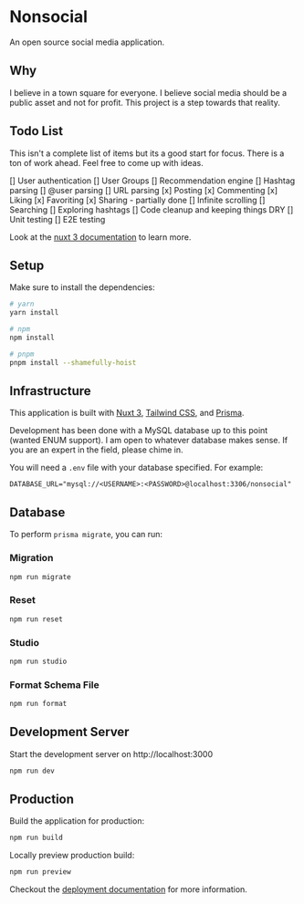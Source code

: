 # Nonsocial

An open source social media application.

## Why

I believe in a town square for everyone. I believe social media should be a public asset and not for profit. This project is a step towards that reality.

## Todo List

This isn't a complete list of items but its a good start for focus. There is a ton of work ahead. Feel free to come up with ideas.

[] User authentication
[] User Groups
[] Recommendation engine
[] Hashtag parsing
[] @user parsing
[] URL parsing
[x] Posting
[x] Commenting
[x] Liking
[x] Favoriting
[x] Sharing - partially done
[] Infinite scrolling
[] Searching
[] Exploring hashtags
[] Code cleanup and keeping things DRY
[] Unit testing
[] E2E testing

Look at the [nuxt 3 documentation](https://v3.nuxtjs.org) to learn more.

## Setup

Make sure to install the dependencies:

```bash
# yarn
yarn install

# npm
npm install

# pnpm
pnpm install --shamefully-hoist
```

## Infrastructure

This application is built with [Nuxt 3](https://http://nuxt.com), [Tailwind CSS](https://http://tailwindcss.com), and [Prisma](https://www.prisma.io). 

Development has been done with a MySQL database up to this point (wanted ENUM support). I am open to whatever database makes sense. If you are an expert in the field, please chime in.

You will need a `.env` file with your database specified. For example:

```
DATABASE_URL="mysql://<USERNAME>:<PASSWORD>@localhost:3306/nonsocial"
```

## Database

To perform `prisma migrate`, you can run:

### Migration

```bash
npm run migrate
```

### Reset

```bash
npm run reset
```

### Studio

```bash
npm run studio
```

### Format Schema File

```bash
npm run format
```

## Development Server

Start the development server on http://localhost:3000

```bash
npm run dev
```

## Production

Build the application for production:

```bash
npm run build
```

Locally preview production build:

```bash
npm run preview
```

Checkout the [deployment documentation](https://v3.nuxtjs.org/guide/deploy/presets) for more information.
